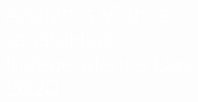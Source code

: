 <h1 style=" color: #ffffff; font-family: 'Lato', sans-serif; font-size: 54px; font-weight: 300; line-height: 58px; margin: 0 0 58px;">Analytics Vidhya- JanataHack Independence Day 2020</h1>
